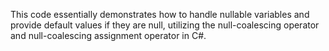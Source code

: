This code essentially demonstrates how to handle nullable variables and provide default values if they are null, utilizing the null-coalescing operator and null-coalescing assignment operator in C#.